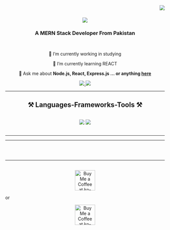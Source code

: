 <img align="right" src="https://visitor-badge.laobi.icu/badge?page_id=rehman-al.rehman-al" />

<h1 align="center">
    <img src="https://readme-typing-svg.herokuapp.com/?font=Righteous&size=35&center=true&vCenter=true&width=500&height=70&duration=4000&lines=Hi+There!+👋;+I'm+Rehman+Ali!;" />
</h1>

<h3 align="center">A MERN Stack Developer From Pakistan</h3>

<br/>

<div align="center">
 
 🔭 I’m currently working in studying 
 
 🌱 I’m currently learning REACT

💬 Ask me about **Node.js, React, Express.js ... or anything [here](https://github.com/rehman-al)**

 </div>
 
<div align="center"> 
  <a href="mailto:pedro.sales.rehmanjackuuuu@gmail.com">
    <img src="https://img.shields.io/badge/Gmail-333333?style=for-the-badge&logo=gmail&logoColor=red" />
  </a>
  <a href="https://codecrafter-me.netlify.app/" target="_blank">
     <img src="https://img.shields.io/badge/Portfolio-FF5722?style=for-the-badge&logo=todoist&logoColor=white" target="_blank" /> 
  </a>
</div>

 <hr/>
 
<h2 align="center">⚒️ Languages-Frameworks-Tools ⚒️</h2>
<br/>
<div align="center">
    <img src="https://skillicons.dev/icons?i=react,bootstrap,html,css,vscode,github,tailwind,git" />
    <img src="https://skillicons.dev/icons?i=nodejs,python,javascript,express,mongodb,cpp,mysql" /><br>
</div>

<br/>
<hr/>

<hr/>
<br/><br/>

<hr/>

<br/>

<div align="center">
<a href='https://ko-fi.com/rehman_ali' target='_blank'><img height='64' style='border:0px;height:64px;' src='https://storage.ko-fi.com/cdn/kofi1.png?v=3' border='0' alt='Buy Me a Coffee at ko-fi.com' /></a>
</div>
<P> or </P>
<div align="center">
<a href='https://pay.sadabiz.co.uk/invoice/a8d759cf-ca61-4f4e-ac64-3ceffd937f8c' target='_blank'><img height='64' style='border:0px;height:64px;' src='https://encrypted-tbn0.gstatic.com/images?q=tbn:ANd9GcRQ0Bm0EJBtlDydR9LQCME28DweM7Gcuy7vjQ&s' border='0' alt='Buy Me a Coffee at ko-fi.com' /></a>
</div>

<br/>
